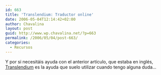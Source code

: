 ```yaml
---
id: 663
title: 'Translendium: Traductor online'
date: 2006-05-04T12:14:42+02:00
author: Chavalina
layout: post
guid: http://www.wp.chavalina.net/?p=663
permalink: /2006/05/04/post-663/
categories:
  - Recursos
---
```

Y por si necesitáis ayuda con el anterior art&iacute;culo, que estaba en inglés, <a href="http://www.comprendium.es/" target="_blank">Translendium</a> es la ayuda que suelo utilizar cuando tengo alguna duda…